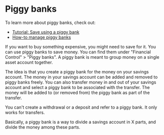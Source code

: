 # Piggy banks

To learn more about piggy banks, check out:

- [Tutorial: Save using a piggy bank](../../tutorials/finances/piggy-bank.md)
- [How-to manage piggy banks](../../how-to/firefly-iii/finances/piggies.md)

If you want to buy something expensive, you might need to save for it. You can use piggy banks to save money. You can find them under "Financial Control" > "Piggy banks". A piggy bank is meant to group money on a single asset account together.

The idea is that you create a piggy bank for the money on your savings account. The money in your savings account can be added and removed to piggy banks freely. You can also transfer money in and out of your savings account and select a piggy bank to be associated with the transfer. The money will be added to (or removed from) the piggy bank as part of the transfer.

You can't create a withdrawal or a deposit and refer to a piggy bank. It only works for transfers.

Basically, a piggy bank is a way to divide a savings account in X parts, and divide the money among these parts.
